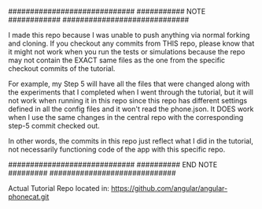 #############################
########### NOTE ############
#############################

I made this repo because I was unable to push anything via normal forking and
cloning. If you checkout any commits from THIS repo, please know that it might
not work when you run the tests or simulations because the repo may not contain
the EXACT same files as the one from the specific checkout commits of the tutorial.

For example, my Step 5 will have all the files that were changed along
with the experiments that I completed when I went through the tutorial, 
but it will not work when running it in this repo since this repo has 
different settings defined in all the config files and it won't read the 
phone.json. It DOES work when I use the same changes in
the central repo with the corresponding step-5 commit checked out.

In other words, the commits in this repo just reflect what I did in the tutorial,
not necessarily functioning code of the app with this specific repo.

#############################
########## END NOTE #########
#############################

Actual Tutorial Repo located in:
https://github.com/angular/angular-phonecat.git
